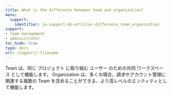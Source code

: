 ```yaml
---
title: What is the difference between team and organization?
menu:
  support:
    identifier: ja-support-kb-articles-difference_team_organization
support:
- team management
- administrator
toc_hide: true
type: docs
url: /support/:filename
---
```


Team は、同じ プロジェクト に取り組む ユーザー のための共同 ワークスペース として機能します。 Organization は、多くの場合、請求やアカウント管理に関連する複数の Team を含めることができる、より高レベルのエンティティとして機能します。
